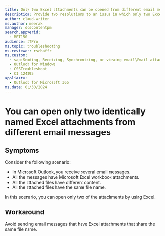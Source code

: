 ```yaml
---
title: Only two Excel attachments can be opened from different email messages if the file name is identical
description: Provide two resolutions to an issue in which only two Excel attachments can be opened from different email messages if the file name is identical in Outlook
author: cloud-writer
ms.author: meerak
manager: dcscontentpm
search.appverid: 
  - MET150
audience: ITPro
ms.topic: troubleshooting
ms.reviewer: rschaffr
ms.custom: 
  - sap:Sending, Receiving, Synchronizing, or viewing email\Email attachments not visible
  - Outlook for Windows
  - CSSTroubleshoot
  - CI 124895
appliesto: 
  - Outlook for Microsoft 365
ms.date: 01/30/2024
---
```


# You can open only two identically named Excel attachments from different email messages

## Symptoms

Consider the following scenario:

- In Microsoft Outlook, you receive several email messages.
- All the messages have Microsoft Excel workbook attachments.
- All the attached files have different content.
- All the attached files have the same file name.

In this scenario, you can open only two of the attachments by using Excel.

## Workaround

Avoid sending email messages that have Excel attachments that share the same file name.
